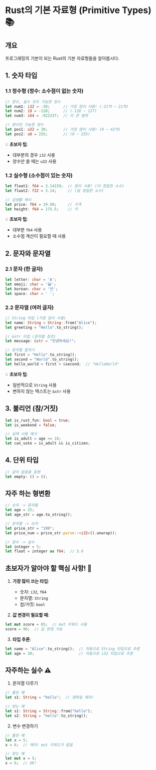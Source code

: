 # Rust의 기본 자료형 (Primitive Types) 📚

## 개요
프로그래밍의 기본이 되는 Rust의 기본 자료형들을 알아봅시다.

## 1. 숫자 타입

### 1.1 정수형 (정수: 소수점이 없는 숫자)
```rust
// 양수, 음수 모두 가능한 정수
let num1: i32 = -30;      // 가장 많이 사용! (-21억 ~ 21억)
let num2: i8 = -128;      // (-128 ~ 127)
let num3: i64 = -922337;  // 더 큰 범위

// 양수만 가능한 정수
let pos1: u32 = 30;       // 가장 많이 사용! (0 ~ 42억)
let pos2: u8 = 255;       // (0 ~ 255)
```

💡 **초보자 팁**: 
- 대부분의 경우 `i32` 사용
- 양수만 쓸 때는 `u32` 사용

### 1.2 실수형 (소수점이 있는 숫자)
```rust
let float1: f64 = 3.14159;  // 많이 사용! (더 정밀한 소수)
let float2: f32 = 3.14;     // (덜 정밀한 소수)

// 실생활 예시
let price: f64 = 29.99;     // 가격
let height: f64 = 175.5;    // 키
```

💡 **초보자 팁**: 
- 대부분 `f64` 사용
- 소수점 계산이 필요할 때 사용

## 2. 문자와 문자열

### 2.1 문자 (한 글자)
```rust
let letter: char = 'A';
let emoji: char = '😀';
let korean: char = '안';
let space: char = ' ';
```

### 2.2 문자열 (여러 글자)
```rust
// String 타입 (가장 많이 사용)
let name: String = String::from("Alice");
let greeting = "Hello".to_string();

// &str 타입 (문자열 참조)
let message: &str = "안녕하세요!";

// 문자열 합치기
let first = "Hello".to_string();
let second = "World".to_string();
let hello_world = first + &second;  // "HelloWorld"
```

💡 **초보자 팁**: 
- 일반적으로 `String` 사용
- 변하지 않는 텍스트는 `&str` 사용

## 3. 불리언 (참/거짓)
```rust
let is_rust_fun: bool = true;
let is_weekend = false;

// 실제 사용 예시
let is_adult = age >= 18;
let can_vote = is_adult && is_citizen;
```

## 4. 단위 타입
```rust
// 값이 없음을 표현
let empty: () = ();
```

## 자주 하는 형변환
```rust
// 숫자 -> 문자열
let age = 25;
let age_str = age.to_string();

// 문자열 -> 숫자
let price_str = "199";
let price_num = price_str.parse::<i32>().unwrap();

// 정수 -> 실수
let integer = 5;
let float = integer as f64;  // 5.0
```

## 초보자가 알아야 할 핵심 사항! 🎯

1. **가장 많이 쓰는 타입**:
   - 숫자: `i32`, `f64`
   - 문자열: `String`
   - 참/거짓: `bool`

2. **값 변경이 필요할 때**:
```rust
let mut score = 85;  // mut 키워드 사용
score = 90;  // 값 변경 가능
```

3. **타입 추론**:
```rust
let name = "Alice".to_string();  // 자동으로 String 타입으로 추론
let age = 30;                    // 자동으로 i32 타입으로 추론
```

## 자주하는 실수 ⚠️

1. 문자열 다루기
```rust
// 틀린 예
let s1: String = "hello";  // 컴파일 에러!

// 맞는 예
let s1: String = String::from("hello");
let s2: String = "hello".to_string();
```

2. 변수 변경하기
```rust
// 틀린 예
let x = 5;
x = 6;  // 에러! mut 키워드가 없음

// 맞는 예
let mut x = 5;
x = 6;  // OK!
```
